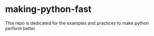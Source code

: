 # making-python-fast
This repo is dedicated for the examples and practices to make python perform better 
